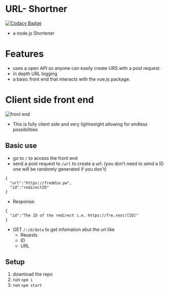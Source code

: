 # URL- Shortner
[![Codacy Badge](https://app.codacy.com/project/badge/Grade/3229255a5ef34301847f262fa75db276)](https://www.codacy.com/manual/freddierick/URL-Shortener/dashboard?utm_source=github.com&amp;utm_medium=referral&amp;utm_content=freddierick/URL-Shortener&amp;utm_campaign=Badge_Grade)
* a node.js Shortener

# Features
* uses a open API so anyone can easily create URS with a post request.
* in depth URL logging
* a basic front end that interacts with the vue.js package.

# Client side front end
![front end](https://cdn.discordapp.com/attachments/738840097218101309/745433534683939006/unknown.png) 
* This is fully client side and very lightweight allowing for endless possibilities 
## Basic use
* go to `/` to access the front end
* send a post request to `/url` to create a url: (you don’t need to send a ID one will be randomly generated if you don't)
```
{
  "url":"https://freddie.pw",
  "id":"redirectID"
}
```
* Response:
```
{
  "id":"The ID of the redirect i.e. https://fre.rest/[ID]"
}
```
* GET `/:id/data` to get infomation abut the url like 
  * Reuests
  * ID
  * URL

## Setup
1. download the repo
1. run `npm i`
1. run `npm start`


